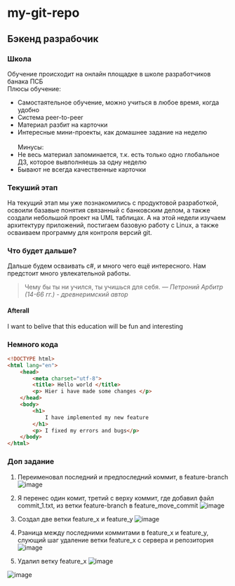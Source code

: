# my-git-repo
## Бэкенд разрабочик
### Школа
Обучение происходит на онлайн площадке в школе разработчиков банака ПСБ <br> 
Плюсы обучение:
* Самостаятельное обучение, можно учиться в любое время, когда удобно
* Система peer-to-peer
* Материал разбит на карточки
* Интересные мини-проекты, как домашнее задание на неделю <br>
<br>Минусы:
* Не весь материал запоминается, т.к. есть только одно глобальное ДЗ, которое вывполняешь за одну неделю
* Бывают не всегда качественные карточки <br>

### Текуший этап
На текущий этап мы уже познакомились с продуктовой разработкой, освоили базавые понятия связанный с банковским делом, а также создали небольшой проект на UML таблицах. А на этой недели изучаем архитектуру приложений, постигаем базовую работу с Linux, а также осваиваем программу для контроля версий git.

### Что будет дальше?
Дальше будем осваивать c#, и много чего ещё интересного. Нам предстоит много увлекательной работы. 
> Чему бы ты ни учился, ты учишься для себя.
> *— Петроний Арбитр (14-66 гг.) - древнеримский автор*


#### Afterall 
I want to belive that this education will be fun and interesting

### Немного кода
```html
<!DOCTYPE html>
<html lang="en">
	<head>
		<meta charset="utf-8">
		<title> Hello world </title>
		<p> Hier i have made some changes </p>
	</head>
	<body>
		<h1>
			I have implemented my new feature
		</h1>
		<p> I fixed my errors and bugs</p>
	</body>
</html>

```
### Доп задание
1) Переименовал последний и предпоследний коммит, в feature-branch
![image](https://github.com/luchic/my-git-repo/assets/48492459/2f85353a-e81e-4eae-8bb2-bf65303ef704)

2) Я перенес один комит, третий с верху коммит, где добавил файл commit_1.txt, из ветки feature-branch в feature_move_commit
 ![image](https://github.com/luchic/my-git-repo/assets/48492459/3111bdf8-265d-4ff3-ba3f-38039840e209)

3) Создал две ветки feature_x и feature_y
![image](https://github.com/luchic/my-git-repo/assets/48492459/0639323e-a447-438c-9b0e-b90120e7088f)

4) Рзаница между последними коммитами в feature_x и feature_y, слующий шаг удаление ветки feature_x с сервера и репозитория
![image](https://github.com/luchic/my-git-repo/assets/48492459/b743f252-334d-4e24-beca-02a39cd2d1db)
5) Удалил ветку feature_x
![image](https://github.com/luchic/my-git-repo/assets/48492459/ca948894-ab00-4aaa-b75b-404538adce56)

![image](https://github.com/luchic/my-git-repo/assets/48492459/ba47dc77-d3fd-432c-8814-5414bd7440cb)




